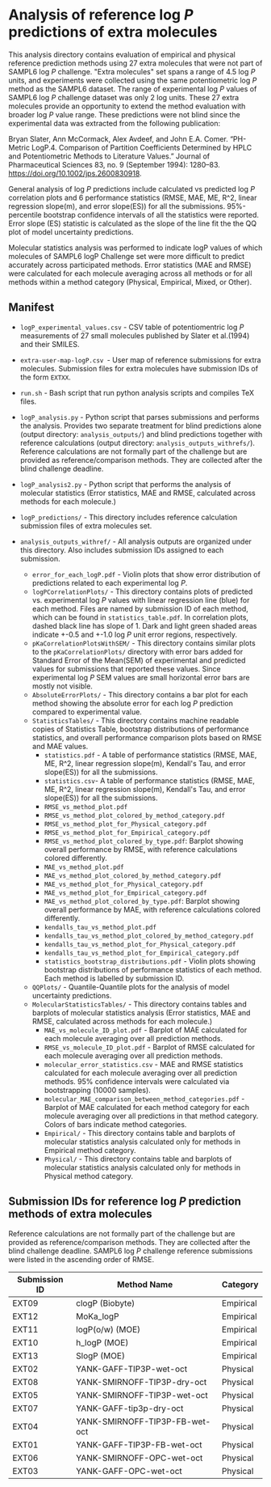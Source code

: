 # Analysis of reference log *P* predictions of extra molecules

This analysis directory contains evaluation of empirical and physical reference prediction methods using 27 extra molecules that were not part of SAMPL6 log *P* challenge.
"Extra molecules" set spans a range of 4.5 log *P* units, and experiments were collected using the same potentiometric log *P* method as the SAMPL6 dataset. 
The range of experimental log *P* values of SAMPL6 log *P* challenge dataset was only 2 log units. 
These 27 extra molecules provide an opportunity to extend the method evaluation with broader log *P* value range. 
These predictions were not blind since the experimental data was extracted from the following publication:

Bryan Slater, Ann McCormack, Alex Avdeef, and John E.A. Comer. “PH-Metric LogP.4. Comparison of Partition Coefficients Determined by HPLC and Potentiometric Methods to Literature Values.” Journal of Pharmaceutical Sciences 83, no. 9 (September 1994): 1280–83. https://doi.org/10.1002/jps.2600830918.

General analysis of log *P* predictions include calculated vs predicted log *P* correlation plots and 6 performance statistics (RMSE, MAE, ME, R^2, linear regression slope(m), and error slope(ES)) for all the submissions.
95%-percentile bootstrap confidence intervals of all the statistics were reported. Error slope (ES) statistic is calculated as the slope of the line fit the the QQ plot of model uncertainty predictions.

Molecular statistics analysis was performed to indicate logP values of which molecules of SAMPL6 logP Challenge set were more difficult to predict accurately across participated methods. Error statistics (MAE and RMSE) were calculated for each molecule averaging across all methods or for all methods within a method category (Physical, Empirical, Mixed, or Other).

## Manifest
- `logP_experimental_values.csv` - CSV table of potentiomentric log *P* measurements of 27 small molecules published by Slater et al.(1994) and their SMILES. 
- `extra-user-map-logP.csv `- User map of reference submissions for extra molecules. Submission files for extra molecules have submission IDs of the form `EXTXX`. 
- `run.sh` - Bash script that run python analysis scripts and compiles TeX files.
- `logP_analysis.py` - Python script that parses submissions and performs the analysis. Provides two separate treatment for blind predictions alone (output directory: `analysis_outputs/`) and blind predictions together with reference calculations (output directory: `analysis_outputs_withrefs/`). Reference calculations are not formally part of the challenge but are provided as reference/comparison methods. They are collected after the blind challenge deadline.
- `logP_analysis2.py` - Python script that performs the analysis of molecular statistics (Error statistics, MAE and RMSE, calculated across methods for each molecule.)
- `logP_predictions/` - This directory includes reference calculation submission files of extra molecules set.

- `analysis_outputs_withref/` - All analysis outputs are organized under this directory. Also includes submission IDs assigned to each submission.
  - `error_for_each_logP.pdf` - Violin plots that show error distribution of predictions related to each experimental log *P*.
  - `logPCorrelationPlots/` - This directory contains plots of predicted vs. experimental log *P* values with linear regression line (blue) for each method. Files are named by submission ID of each method, which can be found in `statistics_table.pdf`. In correlation plots, dashed black line has slope of 1. Dark and light green shaded areas indicate +-0.5 and +-1.0 log *P* unit error regions, respectively.
  - `pKaCorrelationPlotsWithSEM/` - This directory contains similar plots to the `pKaCorrelationPlots/` directory with error bars added for Standard Error of the Mean(SEM) of experimental and predicted values for submissions that reported these values. Since experimental log *P* SEM values are small horizontal error bars are mostly not visible.
  - `AbsoluteErrorPlots/` - This directory contains a bar plot for each method showing the absolute error for each log *P* prediction compared to experimental value.
  - `StatisticsTables/` - This directory contains machine readable copies of Statistics Table, bootstrap distributions of performance statistics, and overall performance comparison plots based on RMSE and MAE values.
    - `statistics.pdf` - A table of performance statistics (RMSE, MAE, ME, R^2, linear regression slope(m), Kendall's Tau, and error slope(ES)) for all the submissions.
    - `statistics.csv`- A table of performance statistics (RMSE, MAE, ME, R^2, linear regression slope(m), Kendall's Tau, and error slope(ES)) for all the submissions.
    - `RMSE_vs_method_plot.pdf`
    - `RMSE_vs_method_plot_colored_by_method_category.pdf`
    - `RMSE_vs_method_plot_for_Physical_category.pdf`
    - `RMSE_vs_method_plot_for_Empirical_category.pdf`
    - `RMSE_vs_method_plot_colored_by_type.pdf`: Barplot showing overall performance by RMSE, with reference calculations colored differently.
    - `MAE_vs_method_plot.pdf`
    - `MAE_vs_method_plot_colored_by_method_category.pdf`
    - `MAE_vs_method_plot_for_Physical_category.pdf`
    - `MAE_vs_method_plot_for_Empirical_category.pdf`
    - `MAE_vs_method_plot_colored_by_type.pdf`: Barplot showing overall performance by MAE, with reference calculations colored differently.
    - `kendalls_tau_vs_method_plot.pdf`
    - `kendalls_tau_vs_method_plot_colored_by_method_category.pdf`
    - `kendalls_tau_vs_method_plot_for_Physical_category.pdf`
    - `kendalls_tau_vs_method_plot_for_Empirical_category.pdf`
    - `statistics_bootstrap_distributions.pdf` - Violin plots showing bootstrap distributions of performance statistics of each method. Each method is labelled by submission ID.
  - `QQPlots/` - Quantile-Quantile plots for the analysis of model uncertainty predictions.
  - `MolecularStatisticsTables/` - This directory contains tables and barplots of molecular statistics analysis (Error statistics, MAE and RMSE, calculated across methods for each molecule.)
    - `MAE_vs_molecule_ID_plot.pdf` - Barplot of MAE calculated for each molecule averaging over all prediction methods.
    - `RMSE_vs_molecule_ID_plot.pdf` - Barplot of RMSE calculated for each molecule averaging over all prediction methods.
    - `molecular_error_statistics.csv` - MAE and RMSE statistics calculated for each molecule averaging over all prediction methods. 95% confidence intervals were calculated via bootstrapping (10000 samples).
    - `molecular_MAE_comparison_between_method_categories.pdf` - Barplot of MAE calculated for each method category for each molecule averaging over all predictions in that method category. Colors of bars indicate method categories.
    - `Empirical/` - This directory contains table and barplots of molecular statistics analysis calculated only for methods in Empirical method category.
    - `Physical/` - This directory contains table and barplots of molecular statistics analysis calculated only for methods in Physical method category.


 ## Submission IDs for reference log *P* prediction methods of extra molecules

Reference calculations are not formally part of the challenge but are provided as reference/comparison methods. 
They are collected after the blind challenge deadline. 
SAMPL6 log *P* challenge reference submissions were listed in the ascending order of RMSE.

| Submission ID | Method Name |  Category    |
|---------------|-------------|--------------|
| EXT09 |	clogP (Biobyte) |	Empirical |
| EXT12 | MoKa_logP	| Empirical |
| EXT11 |	logP(o/w) (MOE) |	Empirical |
| EXT10 |	h_logP (MOE) |	Empirical |
| EXT13	| SlogP (MOE) |	Empirical |
| EXT02 |	YANK-GAFF-TIP3P-wet-oct	| Physical |
| EXT08 |	YANK-SMIRNOFF-TIP3P-dry-oct	| Physical |
| EXT05	| YANK-SMIRNOFF-TIP3P-wet-oct	| Physical |
| EXT07	| YANK-GAFF-tip3p-dry-oct	| Physical |
| EXT04	| YANK-SMIRNOFF-TIP3P-FB-wet-oct |	Physical |
| EXT01 |	YANK-GAFF-TIP3P-FB-wet-oct	| Physical |
| EXT06	| YANK-SMIRNOFF-OPC-wet-oct	| Physical |
| EXT03	| YANK-GAFF-OPC-wet-oct	| Physical |
